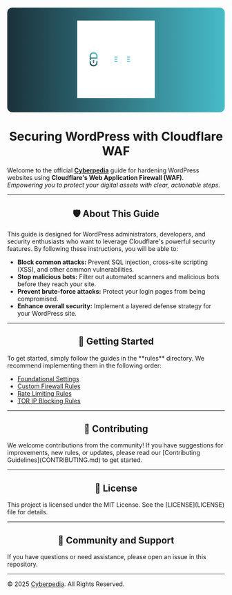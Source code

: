 <!-- Gradient Banner -->
<p align="center" style="background: linear-gradient(90deg, #1b313a 0%, #47bbc9 100%); padding: 30px 0; border-radius: 12px;">
  <img src="CYBERPEDIA Logo.png" alt="Cyberpedia Logo" width="180"/>
</p>

<h1 align="center">Securing WordPress with Cloudflare WAF</h1>

Welcome to the official [**Cyberpedia**](https://cyberpedia.site/) guide for hardening WordPress websites using **Cloudflare's Web Application Firewall (WAF)**.  
*Empowering you to protect your digital assets with clear, actionable steps.*

---

<h2 align="center">🛡️ About This Guide</h2>
This guide is designed for WordPress administrators, developers, and security enthusiasts who want to leverage Cloudflare's powerful security features. By following these instructions, you will be able to:

- **Block common attacks:** Prevent SQL injection, cross-site scripting (XSS), and other common vulnerabilities.
- **Stop malicious bots:** Filter out automated scanners and malicious bots before they reach your site.
- **Prevent brute-force attacks:** Protect your login pages from being compromised.
- **Enhance overall security:** Implement a layered defense strategy for your WordPress site.

---

<h2 align="center">🚀 Getting Started</h2>
To get started, simply follow the guides in the **rules** directory. We recommend implementing them in the following order:

- [Foundational Settings](rules/foundational-settings.md)
- [Custom Firewall Rules](rules/custom-firewall-rules.md)
- [Rate Limiting Rules](rules/rate-limiting-rules.md)
- [TOR IP Blocking Rules](rules/tor-ip-block-rules.md)

---

<h2 align="center">🙌 Contributing</h2>
We welcome contributions from the community! If you have suggestions for improvements, new rules, or updates, please read our [Contributing Guidelines](CONTRIBUTING.md) to get started.

---

<h2 align="center">📄 License</h2>
This project is licensed under the MIT License. See the [LICENSE](LICENSE) file for details.

---

<h2 align="center">💬 Community and Support</h2>
If you have questions or need assistance, please open an issue in this repository.

---

© 2025 [Cyberpedia](https://cyberpedia.site/). All Rights Reserved.